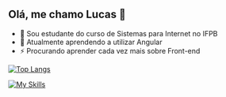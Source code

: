 ## Olá, me chamo Lucas 👋

- 🔭 Sou estudante do curso de Sistemas para Internet no IFPB
- 🌱 Atualmente aprendendo a utilizar Angular
- ⚡ Procurando aprender cada vez mais sobre Front-end

[![Top Langs](https://github-readme-stats-git-masterrstaa-rickstaa.vercel.app/api/top-langs/?username=anuraghazra&theme=dracula&langs_count=4&layout=compact&exclude_repo=ProjetoLS-2)](https://github.com/anuraghazra/github-readme-stats)

[![My Skills](https://skillicons.dev/icons?i=html,css,js,react,angular,py,linux)](https://skillicons.dev)
